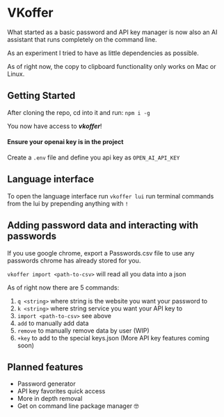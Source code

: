 # VKoffer
What started as a basic password and API key manager is now also an AI assistant that runs completely on the command line.

As an experiment I tried to have as little dependencies as possible.

As of right now, the copy to clipboard functionality only works on Mac or Linux.

## Getting Started
After cloning the repo, cd into it and run:
`npm i -g`

You now have access to ***vkoffer***!

#### Ensure your openai key is in the project
Create a `.env` file and define you api key as `OPEN_AI_API_KEY`

## Language interface
To open the language interface run `vkoffer lui`
run terminal commands from the lui by prepending anything with `!`

## Adding password data and interacting with passwords
If you use google chrome, export a Passwords.csv file to use any passwords chrome has already stored for you.

`vkoffer import <path-to-csv>` will read all you data into a json

As of right now there are 5 commands:
1. `q <string>` where string is the website you want your password to
2. `k <string>` where string service you want your API key to
2. `import <path-to-csv>` see above
3. `add` to manually add data
4. `remove` to manually remove data by user (WIP)
5. `+key` to add to the special keys.json (More API key features coming soon)

 
## Planned features
* Password generator
* API key favorites quick access
* More in depth removal
* Get on command line package manager 🤓
